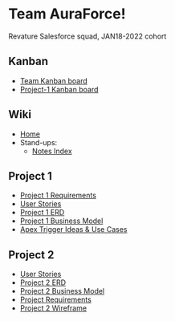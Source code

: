 # Team AuraForce!

Revature Salesforce squad, JAN18-2022 cohort

## Kanban

- [Team Kanban board](https://github.com/Revature-Salesforce-Training/Amplifire/projects/3)
- [Project-1 Kanban board](https://github.com/Revature-Salesforce-Training/Amplifire/projects/4)

## Wiki

- [Home](https://github.com/Revature-Salesforce-Training/Amplifire/wiki)
- Stand-ups:
  - [Notes Index](https://github.com/Revature-Salesforce-Training/Amplifire/wiki/Standup-Notes-Index)

## Project 1
- [Project 1 Requirements](https://github.com/Revature-Salesforce-Training/Amplifire/wiki/Project-1-Requirements)
- [User Stories](https://github.com/Revature-Salesforce-Training/Amplifire/wiki/Project-1-User-Stories)
- [Project 1 ERD](https://github.com/Revature-Salesforce-Training/Amplifire/wiki/Project-1-ERD)
- [Project 1 Business Model](https://github.com/Revature-Salesforce-Training/Amplifire/wiki/Project-1-Business-Model)
- [Apex Trigger Ideas & Use Cases](https://github.com/Revature-Salesforce-Training/Amplifire/wiki/Trigger-Use-Cases)

## Project 2
- [User Stories](https://github.com/Revature-Salesforce-Training/Amplifire/blob/main/Project-2/P2%20User%20Stories.md)
- [Project 2 ERD]()
- [Project 2 Business Model]()
- [Project Requirements]()
- [Project 2 Wireframe](https://github.com/Revature-Salesforce-Training/Amplifire/wiki/Project-2-Wireframe)
